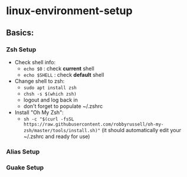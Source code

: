 # linux-environment-setup

## Basics:

### Zsh Setup
* Check shell info: 
	* ```echo $0``` : check **current** shell
	* ```echo $SHELL``` : check **default** shell
* Change shell to zsh:
	* ```sudo apt install zsh```
 	* ```chsh -s $(which zsh)```
 	* logout and log back in
 	* don't forget to populate ~/.zshrc
* Install "Oh My Zsh":
	* ```sh -c "$(curl -fsSL https://raw.githubusercontent.com/robbyrussell/oh-my-zsh/master/tools/install.sh)"```
	  (it should automatically edit your ~/.zshrc and ready for use)
### Alias Setup

### Guake Setup

